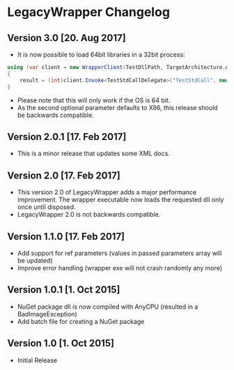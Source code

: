 # LegacyWrapper Changelog

## Version 3.0 [20. Aug 2017]

* It is now possible to load 64bit libraries in a 32bit process:

```csharp
using (var client = new WrapperClient(TestDllPath, TargetArchitecture.Amd64))
{
    result = (int)client.Invoke<TestStdCallDelegate>("TestStdCall", new object[] { input });
}
```
* Please note that this will only work if the OS is 64 bit.
* As the second optional parameter defaults to X86, this release should be backwards compatible.

## Version 2.0.1 [17. Feb 2017]

* This is a minor release that updates some XML docs.

## Version 2.0 [17. Feb 2017]

* This version 2.0 of LegacyWrapper adds a major performance improvement. The wrapper executable now loads the requested dll only once until disposed.
* LegacyWrapper 2.0 is not backwards compatible.

## Version 1.1.0 [17. Feb 2017]

* Add support for ref parameters (values in passed parameters array will be updated)
* Improve error handling (wrapper exe will not crash randomly any more)

## Version 1.0.1 [1. Oct 2015]

* NuGet package dll is now compiled with AnyCPU (resulted in a BadImageException)
* Add batch file for creating a NuGet package

## Version 1.0 [1. Oct 2015]

* Initial Release